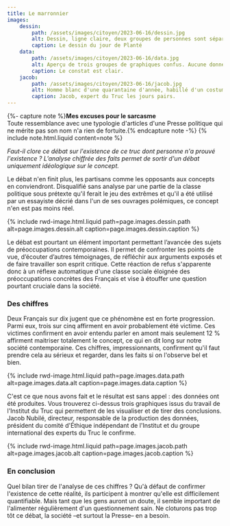 ```yaml
---
title: Le marronnier
images:
    dessin:
        path: /assets/images/citoyen/2023-06-16/dessin.jpg
        alt: Dessin, ligne claire, deux groupes de personnes sont séparées par un individu, au milieu, bras écartés. Des nuages planent au dessus des deux groupes. Un autre individu est représenté dans les airs entre les deux nuages, sans qu'on sache s'il s'élève ou s'écrace.
        caption: Le dessin du jour de Planté
    data:
        path: /assets/images/citoyen/2023-06-16/data.jpg
        alt: Aperçu de trois groupes de graphiques confus. Aucune donnée n'est vraiment lisible.
        caption: Le constat est clair.
    jacob:
        path: /assets/images/citoyen/2023-06-16/jacob.jpg
        alt: Homme blanc d'une quarantaine d'année, habillé d'un costume bleu marine, chemise blanche, cravate bleue, assis à une table, mains jointes par dessus un journal posé grand ouvert.
        caption: Jacob, expert du Truc les jours pairs.
---
```


{%- capture note %}**Mes excuses pour le sarcasme**  
Toute ressemblance avec une typologie d'articles d'une Presse politique qui ne mérite pas son nom n'a rien de fortuite.{% endcapture note -%} {% include note.html.liquid content=note %}

_Faut-il clore ce débat sur l'existence de ce truc dont personne n'a prouvé l'existence ? L’analyse chiffrée des faits permet de sortir d'un débat uniquement idéologique sur le concept._

Le débat n'en finit plus, les partisans comme les opposants aux concepts en conviendront. Disqualifié sans analyse par une partie de la classe politique sous prétexte qu'il ferait le jeu des extrêmes et qu'il a été utilisé par un essayiste décrié dans l'un de ses ouvrages polémiques, ce concept n'en est pas moins réel.

{% include rwd-image.html.liquid path=page.images.dessin.path alt=page.images.dessin.alt caption=page.images.dessin.caption %}

Le débat est pourtant un élément important permettant l’avancée des sujets de préoccupations contemporaines. Il permet de confronter les points de vue, d’écouter d’autres témoignages, de réfléchir aux arguments exposés et de faire travailler son esprit critique. Cette réaction de refus s'apparente donc à un réflexe automatique d'une classe sociale éloignée des préoccupations concrètes des Français et vise à étouffer une question pourtant cruciale dans la société.

### Des chiffres

Deux Français sur dix jugent que ce phénomène est en forte progression. Parmi eux, trois sur cinq affirment en avoir probablement été victime. Ces victimes confirment en avoir entendu parler en amont mais seulement 12 % affirment maitriser totalement le concept, ce qui en dit long sur notre société contemporaine. Ces chiffres, impressionnants, confirment qu'il faut prendre cela au sérieux et regarder, dans les faits si on l'observe bel et bien.

{% include rwd-image.html.liquid path=page.images.data.path alt=page.images.data.alt caption=page.images.data.caption %}

C'est ce que nous avons fait et le résultat est sans appel : des données ont été produites. Vous trouverez ci-dessus trois graphiques issus du travail de l'Institut du Truc qui permettent de les visualiser et de tirer des conclusions. Jacob Nubilé, directeur, responsable de la production des données, président du comité d'Éthique indépendant de l'Institut et du groupe international des experts du Truc le confirme.

{% include rwd-image.html.liquid path=page.images.jacob.path alt=page.images.jacob.alt caption=page.images.jacob.caption %}

### En conclusion

Quel bilan tirer de l'analyse de ces chiffres ? Qu'à défaut de confirmer l'existence de cette réalité, ils participent à montrer qu'elle est difficilement quantifiable. Mais tant que les gens auront un doute, il semble important de l'alimenter régulièrement d'un questionnement sain. Ne cloturons pas trop tôt ce débat, la société –et surtout la Presse– en a besoin.
